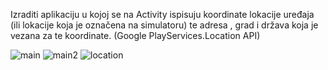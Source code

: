 Izraditi aplikaciju u kojoj se na Activity ispisuju koordinate lokacije uređaja (ili lokacije koja je označena na simulatoru) te adresa , grad i država koja je vezana za te koordinate. (Google PlayServices.Location API) 

![main](https://user-images.githubusercontent.com/56175479/108634370-8d92b900-7479-11eb-8abb-f799f9ba6ce5.png)
![main2](https://user-images.githubusercontent.com/56175479/108634372-8f5c7c80-7479-11eb-8a6d-93cc494a4187.png)
![location](https://user-images.githubusercontent.com/56175479/108634374-91264000-7479-11eb-9a47-8e66d86619c8.png)
